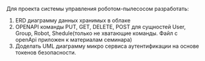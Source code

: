 Для проекта системы управления роботом-пылесосом разработать:
1) ERD диаграмму данных хранимых в облаке
2) OPENAPI команды PUT, GET, DELETE, POST для сущностей User, Group, Robot, Shedule(только не хватающие команды. Файл с openApi приложен к материалам семинара)
3) Доделать UML диаграмму микро сервиса аутентификации на основе токенов безопасности.